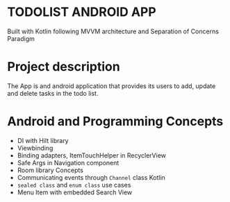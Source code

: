 # TODOLIST ANDROID APP
Built with Kotlin following MVVM architecture and Separation of Concerns Paradigm

# Project description
The App is and android application that provides its users to add, update and delete tasks in the todo list.

# Android and Programming Concepts
- DI with Hilt library
- Viewbinding
- Binding adapters, ItemTouchHelper in RecyclerView
- Safe Args in  Navigation component
- Room library Concepts
- Communicating events through `Channel` class Kotlin
- `sealed class` and `enum class` use cases
- Menu Item with embedded Search View
